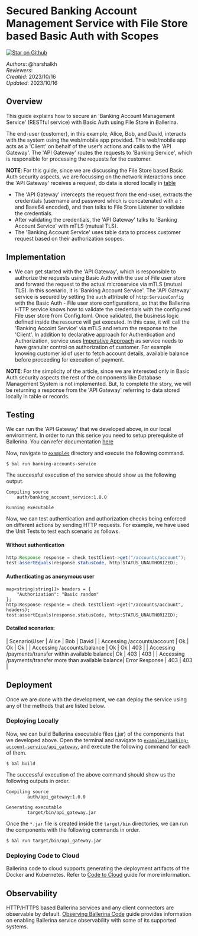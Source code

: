 # Secured Banking Account Management Service with File Store based Basic Auth with Scopes

[![Star on Github](https://img.shields.io/badge/-Star%20on%20Github-blue?style=social&logo=github)](https://github.com/ballerina-platform/module-ballerina-auth)

_Authors_: @harshalkh  
_Reviewers_:   
_Created_: 2023/10/16  
_Updated_: 2023/10/16

## Overview

This guide explains how to secure an 'Banking Account Management Service' (RESTful service) with Basic Auth using File Store in Ballerina. 

The end-user (customer), in this example, Alice, Bob, and David, interacts with the system using the web/mobile app provided.
This web/mobile app acts as a 'Client' on behalf of the user’s actions and calls to the 'API Gateway'. The 'API Gateway'
routes the requests to 'Banking Service', which is responsible for processing the requests for the customer. 

**NOTE**: For this guide, since we are discussing the File Store based Basic Auth security aspects, we are focussing on the network 
interactions once the 'API Gateway' receives a request, do data is stored locally in [table](https://ballerina.io/learn/by-example/table/)

- The 'API Gateway' intercepts the request from the end-user, extracts the credentials (username and password which is 
  concatenated with a `:` and Base64 encoded), and then talks to File Store Listener to validate the credentials.
- After validating the credentials, the 'API Gateway' talks to 'Banking Account Service' with mTLS (mutual TLS).
- The 'Banking Account Service' uses table data to process customer request based on their authorization scopes.

## Implementation

- We can get started with the 'API Gateway', which is responsible to authorize the requests using Basic Auth with
  the use of File user store and forward the request to the actual microservice via mTLS (mutual TLS). In this scenario,
  it is 'Banking Account Service'. The 'API Gateway' service is secured by setting the `auth` attribute of `http:ServiceConfig`
  with the Basic Auth - File user store configurations, so that the Ballerina HTTP service knows how to validate the 
  credentials with the configured File user store from Config.toml. Once validated, the business logic defined inside the resource 
  will get executed. In this case, it will call the 'Banking Accoint Service' via mTLS and return the response to the 'Client'.
  In addition to declarative approach for Authentication and Authorization, service uses [Imperative Approach](https://ballerina.io/spec/http/#912-imperative-approach)
  as service needs to have granular control on authorization of customer. For example knowing customer id of user to fetch
  account details, available balance before proceeding for execution of payment.

**NOTE**: For the simplicity of the article, since we are interested only in Basic Auth security aspects the rest of the
components like Database Management System is not implemented. But, to complete the story, we
will be returning a response from the 'API Gateway' referring to data stored locally in table or records.

## Testing

We can run the 'API Gateway' that we developed above, in our local environment.
In order to run this serice you need to setup prerequisite of Ballerina.
You can refer documentation [here](https://ballerina.io/learn/get-started/)

Now, navigate to [`examples`](../) directory and execute the following command.
```shell
$ bal run banking-accounts-service
```

The successful execution of the service should show us the following output.
```shell
Compiling source
    auth/banking_account_service:1.0.0

Running executable
```

Now, we can test authentication and authorization checks being enforced on different actions by sending HTTP requests.
For example, we have used the Unit Tests to test each scenario as follows.

#### Without authentication

```java
http:Response response = check testClient->get("/accounts/account");
test:assertEquals(response.statusCode, http:STATUS_UNAUTHORIZED);
```

#### Authenticating as anonymous user

```shell
map<string|string[]> headers = {
    "Authorization": "Basic random"
};
http:Response response = check testClient->get("/accounts/account", headers);
test:assertEquals(response.statusCode, http:STATUS_UNAUTHORIZED);
```

#### Detailed scenarios:

| Scenario\User | Alice | Bob | David |
| Accessing /accounts/account | Ok | Ok | Ok |
| Accessing /accounts/balance | Ok | Ok | 403 |
| Accessing /payments/transfer within available balance| Ok | 403 | 403 |
| Accessing /payments/transfer more than available balance| Error Response | 403 | 403 |



## Deployment

Once we are done with the development, we can deploy the service using any of the methods that are listed below.

### Deploying Locally

Now, we can build Ballerina executable files (.jar) of the components that we developed above. Open the terminal and
navigate to [`examples/banking-account-service/api_gateway`](./api_gateway), and execute the following command for
each of them.
```shell
$ bal build
```

The successful execution of the above command should show us the following outputs in order.
```shell
Compiling source
        auth/api_gateway:1.0.0

Generating executable
        target/bin/api_gateway.jar
```

Once the `*.jar` file is created inside the `target/bin` directories, we can run the components with the following
commands in order.
```shell
$ bal run target/bin/api_gateway.jar
```

### Deploying Code to Cloud

Ballerina code to cloud supports generating the deployment artifacts of the Docker and Kubernetes.
Refer to [Code to Cloud](https://ballerina.io/learn/user-guide/deployment/code-to-cloud/) guide for more information.

## Observability

HTTP/HTTPS based Ballerina services and any client connectors are observable by default.
[Observing Ballerina Code](https://ballerina.io/learn/user-guide/observability/observing-ballerina-code/) guide provides
information on enabling Ballerina service observability with some of its supported systems.
